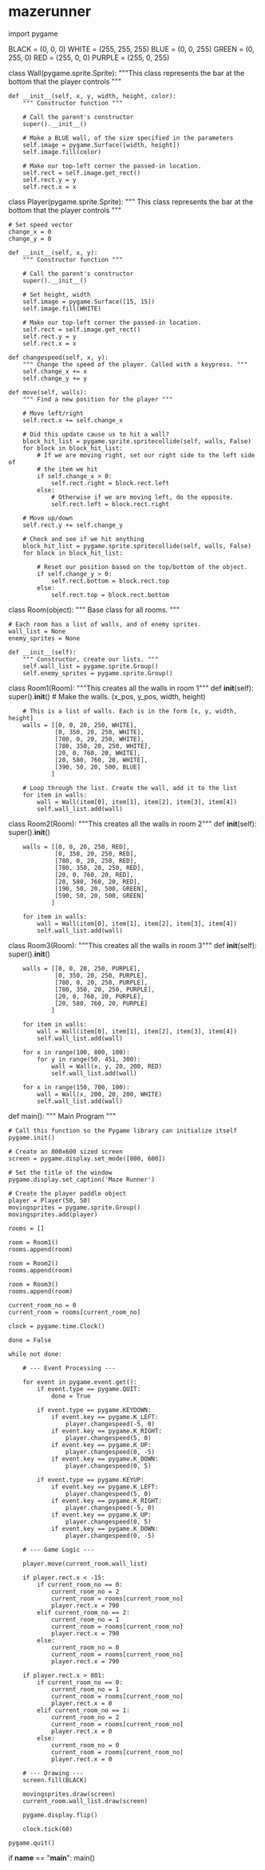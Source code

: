 # mazerunner
import pygame
 
BLACK = (0, 0, 0)
WHITE = (255, 255, 255)
BLUE = (0, 0, 255)
GREEN = (0, 255, 0)
RED = (255, 0, 0)
PURPLE = (255, 0, 255)
 
 
class Wall(pygame.sprite.Sprite):
    """This class represents the bar at the bottom that the player controls """
 
    def __init__(self, x, y, width, height, color):
        """ Constructor function """
 
        # Call the parent's constructor
        super().__init__()
 
        # Make a BLUE wall, of the size specified in the parameters
        self.image = pygame.Surface([width, height])
        self.image.fill(color)
 
        # Make our top-left corner the passed-in location.
        self.rect = self.image.get_rect()
        self.rect.y = y
        self.rect.x = x
 
 
class Player(pygame.sprite.Sprite):
    """ This class represents the bar at the bottom that the
    player controls """
 
    # Set speed vector
    change_x = 0
    change_y = 0
 
    def __init__(self, x, y):
        """ Constructor function """
 
        # Call the parent's constructor
        super().__init__()
 
        # Set height, width
        self.image = pygame.Surface([15, 15])
        self.image.fill(WHITE)
 
        # Make our top-left corner the passed-in location.
        self.rect = self.image.get_rect()
        self.rect.y = y
        self.rect.x = x
 
    def changespeed(self, x, y):
        """ Change the speed of the player. Called with a keypress. """
        self.change_x += x
        self.change_y += y
 
    def move(self, walls):
        """ Find a new position for the player """
 
        # Move left/right
        self.rect.x += self.change_x
 
        # Did this update cause us to hit a wall?
        block_hit_list = pygame.sprite.spritecollide(self, walls, False)
        for block in block_hit_list:
            # If we are moving right, set our right side to the left side of
            # the item we hit
            if self.change_x > 0:
                self.rect.right = block.rect.left
            else:
                # Otherwise if we are moving left, do the opposite.
                self.rect.left = block.rect.right
 
        # Move up/down
        self.rect.y += self.change_y
 
        # Check and see if we hit anything
        block_hit_list = pygame.sprite.spritecollide(self, walls, False)
        for block in block_hit_list:
 
            # Reset our position based on the top/bottom of the object.
            if self.change_y > 0:
                self.rect.bottom = block.rect.top
            else:
                self.rect.top = block.rect.bottom
 
 
class Room(object):
    """ Base class for all rooms. """
 
    # Each room has a list of walls, and of enemy sprites.
    wall_list = None
    enemy_sprites = None
 
    def __init__(self):
        """ Constructor, create our lists. """
        self.wall_list = pygame.sprite.Group()
        self.enemy_sprites = pygame.sprite.Group()
 
 
class Room1(Room):
    """This creates all the walls in room 1"""
    def __init__(self):
        super().__init__()
        # Make the walls. (x_pos, y_pos, width, height)
 
        # This is a list of walls. Each is in the form [x, y, width, height]
        walls = [[0, 0, 20, 250, WHITE],
                 [0, 350, 20, 250, WHITE],
                 [780, 0, 20, 250, WHITE],
                 [780, 350, 20, 250, WHITE],
                 [20, 0, 760, 20, WHITE],
                 [20, 580, 760, 20, WHITE],
                 [390, 50, 20, 500, BLUE]
                ]
 
        # Loop through the list. Create the wall, add it to the list
        for item in walls:
            wall = Wall(item[0], item[1], item[2], item[3], item[4])
            self.wall_list.add(wall)
 
 
class Room2(Room):
    """This creates all the walls in room 2"""
    def __init__(self):
        super().__init__()
 
        walls = [[0, 0, 20, 250, RED],
                 [0, 350, 20, 250, RED],
                 [780, 0, 20, 250, RED],
                 [780, 350, 20, 250, RED],
                 [20, 0, 760, 20, RED],
                 [20, 580, 760, 20, RED],
                 [190, 50, 20, 500, GREEN],
                 [590, 50, 20, 500, GREEN]
                ]
 
        for item in walls:
            wall = Wall(item[0], item[1], item[2], item[3], item[4])
            self.wall_list.add(wall)
 
 
class Room3(Room):
    """This creates all the walls in room 3"""
    def __init__(self):
        super().__init__()
 
        walls = [[0, 0, 20, 250, PURPLE],
                 [0, 350, 20, 250, PURPLE],
                 [780, 0, 20, 250, PURPLE],
                 [780, 350, 20, 250, PURPLE],
                 [20, 0, 760, 20, PURPLE],
                 [20, 580, 760, 20, PURPLE]
                ]
 
        for item in walls:
            wall = Wall(item[0], item[1], item[2], item[3], item[4])
            self.wall_list.add(wall)
 
        for x in range(100, 800, 100):
            for y in range(50, 451, 300):
                wall = Wall(x, y, 20, 200, RED)
                self.wall_list.add(wall)
 
        for x in range(150, 700, 100):
            wall = Wall(x, 200, 20, 200, WHITE)
            self.wall_list.add(wall)
 
 
def main():
    """ Main Program """
 
    # Call this function so the Pygame library can initialize itself
    pygame.init()
 
    # Create an 800x600 sized screen
    screen = pygame.display.set_mode([800, 600])
 
    # Set the title of the window
    pygame.display.set_caption('Maze Runner')
 
    # Create the player paddle object
    player = Player(50, 50)
    movingsprites = pygame.sprite.Group()
    movingsprites.add(player)
 
    rooms = []
 
    room = Room1()
    rooms.append(room)
 
    room = Room2()
    rooms.append(room)
 
    room = Room3()
    rooms.append(room)
 
    current_room_no = 0
    current_room = rooms[current_room_no]
 
    clock = pygame.time.Clock()
 
    done = False
 
    while not done:
 
        # --- Event Processing ---
 
        for event in pygame.event.get():
            if event.type == pygame.QUIT:
                done = True
 
            if event.type == pygame.KEYDOWN:
                if event.key == pygame.K_LEFT:
                    player.changespeed(-5, 0)
                if event.key == pygame.K_RIGHT:
                    player.changespeed(5, 0)
                if event.key == pygame.K_UP:
                    player.changespeed(0, -5)
                if event.key == pygame.K_DOWN:
                    player.changespeed(0, 5)
 
            if event.type == pygame.KEYUP:
                if event.key == pygame.K_LEFT:
                    player.changespeed(5, 0)
                if event.key == pygame.K_RIGHT:
                    player.changespeed(-5, 0)
                if event.key == pygame.K_UP:
                    player.changespeed(0, 5)
                if event.key == pygame.K_DOWN:
                    player.changespeed(0, -5)
 
        # --- Game Logic ---
 
        player.move(current_room.wall_list)
 
        if player.rect.x < -15:
            if current_room_no == 0:
                current_room_no = 2
                current_room = rooms[current_room_no]
                player.rect.x = 790
            elif current_room_no == 2:
                current_room_no = 1
                current_room = rooms[current_room_no]
                player.rect.x = 790
            else:
                current_room_no = 0
                current_room = rooms[current_room_no]
                player.rect.x = 790
 
        if player.rect.x > 801:
            if current_room_no == 0:
                current_room_no = 1
                current_room = rooms[current_room_no]
                player.rect.x = 0
            elif current_room_no == 1:
                current_room_no = 2
                current_room = rooms[current_room_no]
                player.rect.x = 0
            else:
                current_room_no = 0
                current_room = rooms[current_room_no]
                player.rect.x = 0
 
        # --- Drawing ---
        screen.fill(BLACK)
 
        movingsprites.draw(screen)
        current_room.wall_list.draw(screen)
 
        pygame.display.flip()
 
        clock.tick(60)
 
    pygame.quit()
 
if __name__ == "__main__":
    main()
